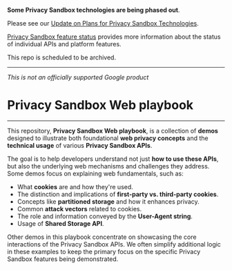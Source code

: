 <p><b>Some Privacy Sandbox technologies are being phased out</b>.</p>

<p>Please see our <a href="https://privacysandbox.com/news/update-on-plans-for-privacy-sandbox-technologies/">Update on Plans for Privacy Sandbox Technologies</a>.</p>

<p><a href="https://privacysandbox.google.com/overview/status">Privacy Sandbox feature status</a> provides more information about the status of individual APIs and platform features.</p>

<p>This repo is scheduled to be archived.</p>

<hr>

*This is not an officially supported Google product*
# Privacy Sandbox Web playbook

---

This repository, **Privacy Sandbox Web playbook**, is a collection of **demos** designed to illustrate both foundational **web privacy concepts** and the **technical usage** of various **Privacy Sandbox APIs**.

The goal is to help developers understand not just **how to use these APIs**, but also the underlying web mechanisms and challenges they address. Some demos focus on explaining web fundamentals, such as:

* What **cookies** are and how they're used.
* The distinction and implications of **first-party vs. third-party cookies**.
* Concepts like **partitioned storage** and how it enhances privacy.
* Common **attack vectors** related to cookies.
* The role and information conveyed by the **User-Agent string**.
* Usage of **Shared Storage API**.

Other demos in this playbook concentrate on showcasing the core interactions of the Privacy Sandbox APIs. We often simplify additional logic in these examples to keep the primary focus on the specific Privacy Sandbox features being demonstrated.

